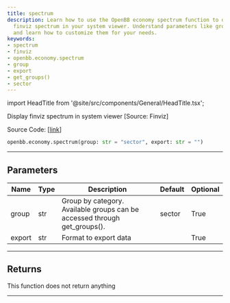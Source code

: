 ```yaml
---
title: spectrum
description: Learn how to use the OpenBB economy spectrum function to display the
  finviz spectrum in your system viewer. Understand parameters like group and export,
  and learn how to customize them for your needs.
keywords:
- spectrum
- finviz
- openbb.economy.spectrum
- group
- export
- get_groups()
- sector
---
```


import HeadTitle from '@site/src/components/General/HeadTitle.tsx';

<HeadTitle title="economy.spectrum - Reference | OpenBB SDK Docs" />

Display finviz spectrum in system viewer [Source: Finviz]

Source Code: [[link](https://github.com/OpenBB-finance/OpenBB/tree/main/openbb_terminal/economy/finviz_view.py#L111)]

```python
openbb.economy.spectrum(group: str = "sector", export: str = "")
```

---

## Parameters

| Name | Type | Description | Default | Optional |
| ---- | ---- | ----------- | ------- | -------- |
| group | str | Group by category. Available groups can be accessed through get_groups(). | sector | True |
| export | str | Format to export data |  | True |


---

## Returns

This function does not return anything

---
